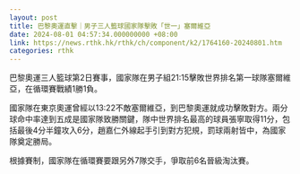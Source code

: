 ```yaml
---
layout: post
title: 巴黎奧運直擊｜男子三人籃球國家隊擊敗「世一」塞爾維亞
date: 2024-08-01 04:57:34.000000000 +08:00
link: https://news.rthk.hk/rthk/ch/component/k2/1764160-20240801.htm
categories: rthk
---
```


巴黎奧運三人籃球第2日賽事，國家隊在男子組21:15擊敗世界排名第一球隊塞爾維亞，在循環賽戰績1勝1負。

國家隊在東京奧運曾經以13:22不敵塞爾維亞，到巴黎奧運就成功擊敗對方。兩分球命中率達到五成是國家隊致勝關鍵，隊中世界排名最高的球員張寧取得11分，包括最後4分半鐘攻入6分，趙嘉仁外線起手引到對方犯規，罰球兩射皆中，為國家隊奠定勝局。

根據賽制，國家隊在循環賽要跟另外7隊交手，爭取前6名晉級淘汰賽。

